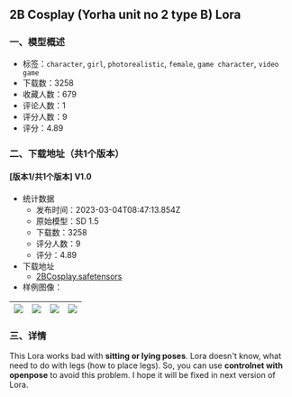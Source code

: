 ## 2B Cosplay (Yorha unit no 2 type B) Lora
### 一、模型概述

- 标签：`character`, `girl`, `photorealistic`, `female`, `game character`, `video game`
- 下载数：3258
- 收藏人数：679
- 评论人数：1
- 评分人数：9
- 评分：4.89

### 二、下载地址（共1个版本）

#### [版本1/共1个版本] V1.0

- 统计数据
  - 发布时间：2023-03-04T08:47:13.854Z
  - 原始模型：SD 1.5
  - 下载数：3258
  - 评分人数：9
  - 评分：4.89
- 下载地址
  - [2BCosplay.safetensors](https://civitai.com/api/download/models/18382)
- 样例图像：

| <img src="https://image.civitai.com/xG1nkqKTMzGDvpLrqFT7WA/fb986e65-7c0f-450d-83a5-7bb253b1ee00/width=450/189596.jpeg" /> | <img src="https://image.civitai.com/xG1nkqKTMzGDvpLrqFT7WA/ae9fad6d-57e5-4ba0-7bf2-3d4e83494f00/width=450/189597.jpeg" /> | <img src="https://image.civitai.com/xG1nkqKTMzGDvpLrqFT7WA/b21eb0d2-5651-4d59-c145-3ec78e0e5b00/width=450/189595.jpeg" /> | <img src="https://image.civitai.com/xG1nkqKTMzGDvpLrqFT7WA/a06b4438-18f0-4a98-16c8-87f7033a4900/width=450/189594.jpeg" /> |
| ---- | ---- | ---- | ---- |


### 三、详情
<p>This Lora works bad with <strong>sitting or lying poses</strong>. Lora doesn't know, what need to do with legs (how to place legs). So, you can use <strong>controlnet with openpose</strong> to avoid this problem. I hope it will be fixed in next version of Lora.</p>